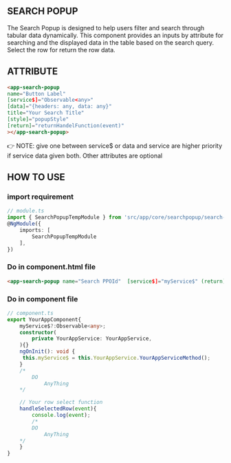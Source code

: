 ## SEARCH POPUP
The Search Popup is designed to help users filter and search through tabular data dynamically. This component provides an inputs by attribute for searching and  the displayed data in the table based on the search query. Select the row for return the row data.
## ATTRIBUTE
```html
<app-search-popup 
name="Button Label"
[service$]="Observable<any>" 
[data]="{headers: any, data: any}"
title="Your Search Title"
[style]="popupStyle"
[return]="returnHandelFunction(event)"
></app-search-popup>
```
:point_right: NOTE: give one between service$ or data and service are higher priority if service data given both. Other attributes are optional

## HOW TO USE
### import requirement
```ts
// module.ts
import { SearchPopupTempModule } from 'src/app/core/searchpopup/search-popup.module';
@NgModule({
    imports: [
        SearchPopupTempModule
    ],
})
```
### Do in component.html file
```html
<app-search-popup name="Search PPOId"  [service$]="myService$" (return)="handleSelectedRow($event)"></app-search-popup>
```

### Do in component file
```ts
// component.ts
export YourAppComponent{
    myService$?:Observable<any>;
    constructor(
        private YourAppService: YourAppService,
    ){}
    ngOnInit(): void {
     this.myService$ = this.YourAppService.YourAppServiceMethod();
    }
    /*
        DO 
            AnyThing 
    */

    // Your row select function
    handleSelectedRow(event){
        console.log(event);
        /*
        DO 
            AnyThing 
    */
    }
}

```
